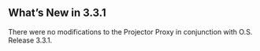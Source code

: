 ## What’s New in 3.3.1

There were no modifications to the Projector Proxy in conjunction with O.S. Release 3.3.1.